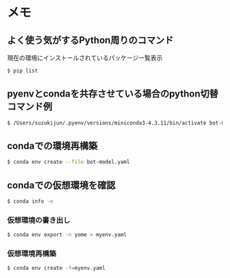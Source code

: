# メモ

## よく使う気がするPython周りのコマンド

現在の環境にインストールされているパッケージ一覧表示

```bash
$ pip list
```


## pyenvとcondaを共存させている場合のpython切替コマンド例

```bash
$ /Users/suzukijun/.pyenv/versions/miniconda3-4.3.11/bin/activate bot-model
```


## condaでの環境再構築

```bash
$ conda env create --file bot-model.yaml
```

## condaでの仮想環境を確認

```bash
$ conda info -e
```

### 仮想環境の書き出し

```bash
$ conda env export -n yome > myenv.yaml
```

### 仮想環境再構築

```bash
$ conda env create -f=myenv.yaml
```

